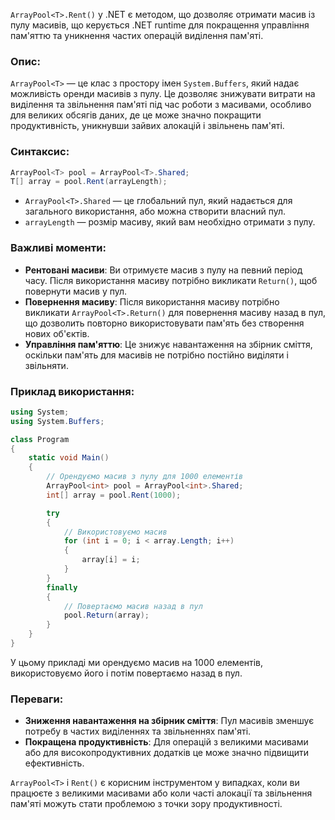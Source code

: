 `ArrayPool<T>.Rent()` у .NET є методом, що дозволяє отримати масив із пулу масивів, що керується .NET runtime для покращення управління пам'яттю та уникнення частих операцій виділення пам'яті.

### Опис:

`ArrayPool<T>` — це клас з простору імен `System.Buffers`, який надає можливість оренди масивів з пулу. Це дозволяє знижувати витрати на виділення та звільнення пам'яті під час роботи з масивами, особливо для великих обсягів даних, де це може значно покращити продуктивність, уникнувши зайвих алокацій і звільнень пам'яті.

### Синтаксис:

```csharp
ArrayPool<T> pool = ArrayPool<T>.Shared;
T[] array = pool.Rent(arrayLength);
```

- `ArrayPool<T>.Shared` — це глобальний пул, який надається для загального використання, або можна створити власний пул.
- `arrayLength` — розмір масиву, який вам необхідно отримати з пулу.

### Важливі моменти:

- **Рентовані масиви**: Ви отримуєте масив з пулу на певний період часу. Після використання масиву потрібно викликати `Return()`, щоб повернути масив у пул.
- **Повернення масиву**: Після використання масиву потрібно викликати `ArrayPool<T>.Return()` для повернення масиву назад в пул, що дозволить повторно використовувати пам'ять без створення нових об'єктів.
- **Управління пам'яттю**: Це знижує навантаження на збірник сміття, оскільки пам'ять для масивів не потрібно постійно виділяти і звільняти.

### Приклад використання:

```csharp
using System;
using System.Buffers;

class Program
{
    static void Main()
    {
        // Орендуємо масив з пулу для 1000 елементів
        ArrayPool<int> pool = ArrayPool<int>.Shared;
        int[] array = pool.Rent(1000);

        try
        {
            // Використовуємо масив
            for (int i = 0; i < array.Length; i++)
            {
                array[i] = i;
            }
        }
        finally
        {
            // Повертаємо масив назад в пул
            pool.Return(array);
        }
    }
}
```

У цьому прикладі ми орендуємо масив на 1000 елементів, використовуємо його і потім повертаємо назад в пул.

### Переваги:

- **Зниження навантаження на збірник сміття**: Пул масивів зменшує потребу в частих виділеннях та звільненнях пам'яті.
- **Покращена продуктивність**: Для операцій з великими масивами або для високопродуктивних додатків це може значно підвищити ефективність.

`ArrayPool<T>` і `Rent()` є корисним інструментом у випадках, коли ви працюєте з великими масивами або коли часті алокації та звільнення пам'яті можуть стати проблемою з точки зору продуктивності.